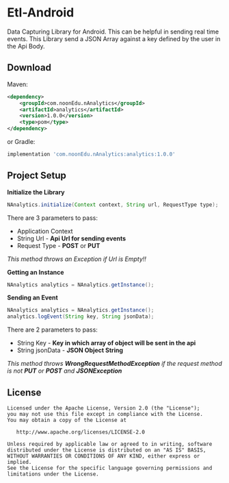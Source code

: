 
Etl-Android
=========
Data Capturing Library for Android.
This can be helpful in sending real time events. This Library send a JSON Array against a key defined by the user in the Api Body.

Download
-------------

Maven:
```xml
<dependency>
	<groupId>com.noonEdu.nAnalytics</groupId>
	<artifactId>analytics</artifactId>
	<version>1.0.0</version>
	<type>pom</type>
</dependency>
```
or Gradle:
```groovy
implementation 'com.noonEdu.nAnalytics:analytics:1.0.0'
```
Project Setup
----------------

**Initialize the Library**

```java
NAnalytics.initialize(Context context, String url, RequestType type);
```
There are 3 parameters to pass:
* Application Context
* String Url - **Api Url for sending events**
* Request Type - **POST** or **PUT**

_This method throws an Exception if Url is Empty!!_

**Getting an Instance**

```java
NAnalytics analytics = NAnalytics.getInstance();
```
**Sending an Event**

```java
NAnalytics analytics = NAnalytics.getInstance();
analytics.logEvent(String key, String jsonData);
```
There are 2 parameters to pass:
* String Key - **Key in which array of object will be sent in the api**
* String jsonData - **JSON Object String**

_This method throws **WrongRequestMethodException** if the request method is not **PUT** or **POST** and **JSONException**_

License
----------

    Licensed under the Apache License, Version 2.0 (the "License");
    you may not use this file except in compliance with the License.
    You may obtain a copy of the License at

       http://www.apache.org/licenses/LICENSE-2.0

    Unless required by applicable law or agreed to in writing, software
    distributed under the License is distributed on an "AS IS" BASIS,
    WITHOUT WARRANTIES OR CONDITIONS OF ANY KIND, either express or implied.
    See the License for the specific language governing permissions and
    limitations under the License.
